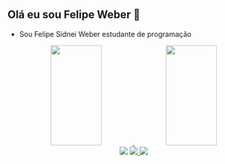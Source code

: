 ## Olá eu sou Felipe Weber 👋

- Sou Felipe Sidnei Weber estudante de programação

<div align="center">
  <a href="https://github.com/FelipeWeber593">
  <img height="200em" width="45%" src="https://github-readme-stats.vercel.app/api?username=FelipeWeber593&show_icons=true&theme=hacker&include_all_commits=true&count_private=true"/>
  <img height="200em" width="45%" src="https://github-readme-stats.vercel.app/api/top-langs/?username=FelipeWeber593&layout=compact&langs_count=7&theme=hacker"/>
</div>
 
<div align="center">
  <a href="https://instagram.com/_felipesw" target="_blank"><img src="https://img.shields.io/badge/-Instagram-%23E4405F?style=for-the-badge&logo=instagram&logoColor=white" target="_blank"></a>
  <a href = "mailto:felipewebersidnei@gmail.com"><img src="https://img.shields.io/badge/-Gmail-%23333?style=for-the-badge&logo=gmail&logoColor=white" target="_blank">     </a>
  <a href="https://www.linkedin.com/in/felipe-weber-828706218/" target="_blank"><img src="https://img.shields.io/badge/-LinkedIn-%230077B5?style=for-the-badge&logo=linkedin&logoColor=white" target="_blank"></a> 

</div>
